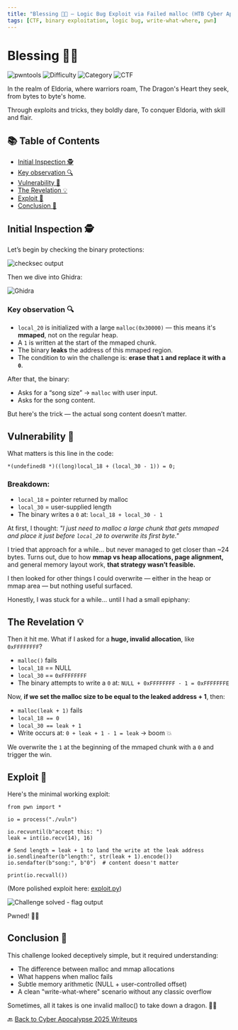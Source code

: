 ```yaml
---
title: "Blessing 🙏✨ – Logic Bug Exploit via Failed malloc (HTB Cyber Apocalypse 2025)"
tags: [CTF, binary exploitation, logic bug, write-what-where, pwn]
---
```


# Blessing 🙏✨

![pwntools](https://img.shields.io/badge/pwntools-✔️-brightgreen)
![Difficulty](https://img.shields.io/badge/difficulty-Easy-blue)
![Category](https://img.shields.io/badge/category-Pwn-orange)
![CTF](https://img.shields.io/badge/Event-HTB%20Cyber%20Apocalypse%202025-purple)

In the realm of Eldoria, where warriors roam, The Dragon's Heart they seek, from bytes to byte's home.  

Through exploits and tricks, they boldly dare, To conquer Eldoria, with skill and flair.

## 📚 Table of Contents

- [Initial Inspection 🕵️](#initial-inspection-%EF%B8%8F)
- [Key observation 🔍](#key-observation-)
- [Vulnerability 🧠](#vulnerability-)
- [The Revelation 💡](#the-revelation-)
- [Exploit 🎯](#exploit-)
- [Conclusion 🧠](#conclusion-)

## Initial Inspection 🕵️ 

Let’s begin by checking the binary protections:

![checksec output](https://github.com/user-attachments/assets/7fb9eb67-543f-458d-a06c-f1bfeb03eaf8)

Then we dive into Ghidra:

![Ghidra](https://github.com/user-attachments/assets/d88da6e0-f317-4df6-a742-15fe72d10433)

### Key observation 🔍 

- `local_20` is initialized with a large `malloc(0x30000)` — this means it's **mmaped**, not on the regular heap.
- A `1` is written at the start of the mmaped chunk.
- The binary **leaks** the address of this mmaped region.
- The condition to win the challenge is: **erase that `1` and replace it with a `0`**.

After that, the binary:
- Asks for a “song size” → `malloc` with user input.
- Asks for the song content.

But here's the trick — the actual song content doesn’t matter.

## Vulnerability 🧠 

What matters is this line in the code:

```
*(undefined8 *)((long)local_18 + (local_30 - 1)) = 0;
```
### Breakdown:
    
- `local_18` = pointer returned by malloc
- `local_30` = user-supplied length
- The binary writes a `0` at: `local_18 + local_30 - 1`

At first, I thought: *"I just need to malloc a large chunk that gets mmaped and place it just before `local_20` to overwrite its first byte."*

I tried that approach for a while… but never managed to get closer than ~24 bytes. Turns out, due to how **mmap vs heap allocations, page alignment,** and general memory layout work, **that strategy wasn’t feasible.**

I then looked for other things I could overwrite — either in the heap or mmap area — but nothing useful surfaced.

Honestly, I was stuck for a while... until I had a small epiphany:

## The Revelation 💡 

Then it hit me. What if I asked for a **huge, invalid allocation**, like `0xFFFFFFFF`?

- `malloc()` fails
- `local_18` == NULL
- `local_30` == `0xFFFFFFFF`
- The binary attempts to write a `0` at: `NULL + 0xFFFFFFFF - 1 = 0xFFFFFFFE`

Now, **if we set the malloc size to be equal to the leaked address + 1**, then:

- `malloc(leak + 1)` fails
- `local_18 == 0`
- `local_30 == leak + 1`
- Write occurs at: `0 + leak + 1 - 1 = leak` → boom 💥

We overwrite the `1` at the beginning of the mmaped chunk with a `0` and trigger the win.

## Exploit 🎯

Here's the minimal working exploit:

```
from pwn import *

io = process("./vuln")

io.recvuntil(b"accept this: ")
leak = int(io.recv(14), 16)

# Send length = leak + 1 to land the write at the leak address
io.sendlineafter(b"length:", str(leak + 1).encode())
io.sendafter(b"song:", b"0")  # content doesn't matter

print(io.recvall())
```
(More polished exploit here: [exploit.py](https://github.com/notagain-pwn/hackthebox/blob/main/CTF/Cyber%20Apocalypse%202025/pwn/Blessing/exploit.py))

![Challenge solved - flag output](https://github.com/user-attachments/assets/6f37ba71-2977-45fe-b51f-01f7aee406d3)

Pwned! 🙏✨

## Conclusion 🧠

This challenge looked deceptively simple, but it required understanding:

- The difference between malloc and mmap allocations
- What happens when malloc fails
- Subtle memory arithmetic (NULL + user-controlled offset)
- A clean "write-what-where" scenario without any classic overflow

Sometimes, all it takes is one invalid malloc() to take down a dragon. 🐉✨

🔙 [Back to Cyber Apocalypse 2025 Writeups](../../)
